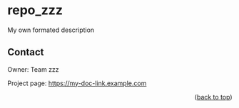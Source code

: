<a id="readme-top"></a>

# repo_zzz

My own formated description

<!-- CONTACT -->
## Contact

Owner: Team zzz

Project page: https://my-doc-link.example.com

<p align="right">(<a href="#readme-top">back to top</a>)</p>
